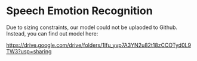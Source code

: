 # Speech Emotion Recognition

Due to sizing constraints, our model could not be uplaoded to Github. Instead, you can find out model here:

https://drive.google.com/drive/folders/1Ifu_yvp7A3YN2u82t18zCCOTyd0L9TW3?usp=sharing

